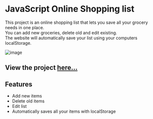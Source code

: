# JavaScript Online Shopping list
This project is an online shopping list that lets you save all your grocery needs in one place. <br>
You can add new groceries, delete old and edit existing. <br>
The website will automatically save your list using your computers localStorage.

![image](https://user-images.githubusercontent.com/96886190/182429280-cc8d520f-f8f2-4f3b-838e-8d5e066ce419.png)
## View the project [here...](https://darko-bazalac.github.io/shopping-list/)

## Features
 * Add new items
 * Delete old items
 * Edit list
 * Automatically saves all your items with localStorage
